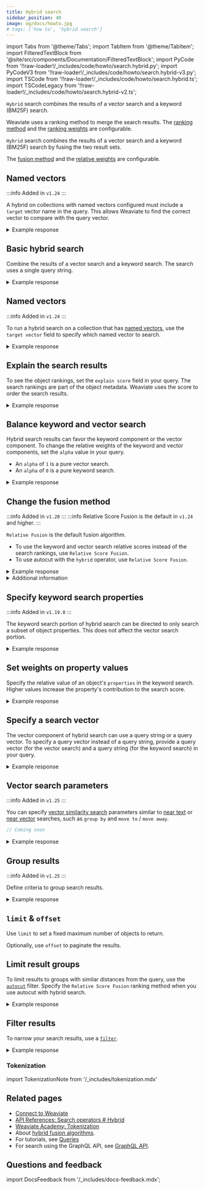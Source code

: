 ```yaml
---
title: Hybrid search
sidebar_position: 40
image: og/docs/howto.jpg
# tags: ['how to', 'hybrid search']
---
```


import Tabs from '@theme/Tabs';
import TabItem from '@theme/TabItem';
import FilteredTextBlock from '@site/src/components/Documentation/FilteredTextBlock';
import PyCode from '!!raw-loader!/_includes/code/howto/search.hybrid.py';
import PyCodeV3 from '!!raw-loader!/_includes/code/howto/search.hybrid-v3.py';
import TSCode from '!!raw-loader!/_includes/code/howto/search.hybrid.ts';
import TSCodeLegacy from '!!raw-loader!/_includes/code/howto/search.hybrid-v2.ts';

`Hybrid` search combines the results of a vector search and a keyword (BM25F) search.

Weaviate uses a ranking method to merge the search results. The [ranking method](#change-the-ranking-method) and the [ranking weights](#balance-keyword-and-vector-search) are configurable.

`Hybrid` search combines the results of a vector search and a keyword (BM25F) search by fusing the two result sets.

The [fusion method](#change-the-fusion-method) and the [relative weights](#balance-keyword-and-vector-search) are configurable.

## Named vectors

:::info Added in `v1.24`
:::

A hybrid on collections with named vectors configured must include a `target` vector name in the query. This allows Weaviate to find the correct vector to compare with the query vector.

<Tabs groupId="languages">
  <TabItem value="py" label="Python Client v4">
    <FilteredTextBlock
      text={PyCode}
      startMarker="# NamedVectorHybridPython"
      endMarker="# END NamedVectorHybridPython"
      language="python"
    />
  </TabItem>
  <TabItem value="py3" label="Python Client v3">
    <FilteredTextBlock
      text={PyCodeV3}
      startMarker="# NamedVectorHybridPython"
      endMarker="# END NamedVectorHybridPython"
      language="python"
    />
  </TabItem>
  <TabItem value="js" label="JS/TS Client v3">
    <FilteredTextBlock
      text={TSCode}
      startMarker="// NamedVectorHybrid"
      endMarker="// END NamedVectorHybrid"
      language="ts"
    />
  </TabItem>
  <TabItem value="js2" label="JS/TS Client v2">
    <FilteredTextBlock
      text={TSCodeLegacy}
      startMarker="// NamedVectorHybrid"
      endMarker="// END NamedVectorHybrid"
      language="ts"
    />
  </TabItem>
  <TabItem value="graphql" label="GraphQL">
    <FilteredTextBlock
      text={PyCodeV3}
      startMarker="# NamedVectorHybridGraphQL"
      endMarker="# END NamedVectorHybridGraphQL"
      language="graphql"
    />
  </TabItem>
</Tabs>

<details>
  <summary>Example response</summary>

The output is like this:

<FilteredTextBlock
  text={PyCodeV3}
  startMarker="# START Expected NamedVectorNearText results"
  endMarker="# END Expected NamedVectorNearText results"
  language="json"
/>

</details>

## Basic hybrid search

Combine the results of a vector search and a keyword search. The search uses a single query string.

<Tabs groupId="languages">
<TabItem value="py" label="Python Client v4">
<FilteredTextBlock
  text={PyCode}
  startMarker="# HybridBasicPython"
  endMarker="# END HybridBasicPython"
  language="python"
/>
</TabItem>

<TabItem value="py3" label="Python Client v3">
<FilteredTextBlock
  text={PyCodeV3}
  startMarker="# HybridBasicPython"
  endMarker="# END HybridBasicPython"
  language="python"
/>
</TabItem>

<TabItem value="js" label="JS/TS Client v3">
<FilteredTextBlock
  text={TSCode}
  startMarker="// searchHybridBasic"
  endMarker="// END searchHybridBasic"
  language="js"
/>
</TabItem>

<TabItem value="js2" label="JS/TS Client v2">
<FilteredTextBlock
  text={TSCodeLegacy}
  startMarker="// searchHybridBasic"
  endMarker="// END searchHybridBasic"
  language="js"
/>
</TabItem>

<TabItem value="graphql" label="GraphQL">
<FilteredTextBlock
  text={PyCodeV3}
  startMarker="# HybridBasicGraphQL"
  endMarker="# END HybridBasicGraphQL"
  language="graphql"
/>
</TabItem>
</Tabs>

<details>
  <summary>Example response</summary>

The output is like this:

<FilteredTextBlock
  text={PyCodeV3}
  startMarker="# Expected HybridBasic results"
  endMarker="# END Expected HybridBasic results"
  language="json"
/>

</details>

## Named vectors

:::info Added in `v1.24`
:::

To run a hybrid search on a collection that has [named vectors](../config-refs/schema/multi-vector.md), use the `target vector` field to specify which named vector to search.

<Tabs groupId="languages">
  <TabItem value="py" label="Python (v4)">
    <FilteredTextBlock
      text={PyCode}
      startMarker="# NamedVectorHybridPython"
      endMarker="# END NamedVectorHybridPython"
      language="python"
    />
  </TabItem>

  <TabItem value="py3" label="Python (v3)">
    <FilteredTextBlock
      text={PyCodeV3}
      startMarker="# NamedVectorHybridPython"
      endMarker="# END NamedVectorHybridPython"
      language="python"
    />
  </TabItem>

  <TabItem value="js" label="JS/TS (Beta)">
    <FilteredTextBlock
      text={TSCode}
      startMarker="// NamedVectorHybrid"
      endMarker="// END NamedVectorHybrid"
      language="ts"
    />
  </TabItem>

  <TabItem value="js2" label="JS/TS">
    <FilteredTextBlock
      text={TSCodeLegacy}
      startMarker="// NamedVectorHybrid"
      endMarker="// END NamedVectorHybrid"
      language="ts"
    />
  </TabItem>

  <TabItem value="graphql" label="GraphQL">
    <FilteredTextBlock
      text={PyCodeV3}
      startMarker="# NamedVectorHybridGraphQL"
      endMarker="# END NamedVectorHybridGraphQL"
      language="graphql"
    />
  </TabItem>
</Tabs>

<details>
  <summary>Example response</summary>

The output is like this:

<FilteredTextBlock
  text={PyCodeV3}
  startMarker="# START Expected NamedVectorNearText results"
  endMarker="# END Expected NamedVectorNearText results"
  language="json"
/>

</details>

## Explain the search results

To see the object rankings, set the `explain score` field in your query. The search rankings are part of the object metadata. Weaviate uses the score to order the search results.

<Tabs groupId="languages">
<TabItem value="py" label="Python Client v4">
<FilteredTextBlock
  text={PyCode}
  startMarker="# HybridWithScorePython"
  endMarker="# END HybridWithScorePython"
  language="python"
/>
</TabItem>

<TabItem value="py3" label="Python Client v3">
<FilteredTextBlock
  text={PyCodeV3}
  startMarker="# HybridWithScorePython"
  endMarker="# END HybridWithScorePython"
  language="python"
/>
</TabItem>

<TabItem value="js" label="JS/TS Client v3">
<FilteredTextBlock
  text={TSCode}
  startMarker="// searchHybridWithScore"
  endMarker="// END searchHybridWithScore"
  language="js"
/>
</TabItem>

<TabItem value="js2" label="JS/TS Client v2">
<FilteredTextBlock
  text={TSCodeLegacy}
  startMarker="// searchHybridWithScore"
  endMarker="// END searchHybridWithScore"
  language="js"
/>
</TabItem>

<TabItem value="graphql" label="GraphQL">
<FilteredTextBlock
  text={PyCodeV3}
  startMarker="# HybridWithScoreGraphQL"
  endMarker="# END HybridWithScoreGraphQL"
  language="graphql"
/>
</TabItem>
</Tabs>

<details>
  <summary>Example response</summary>

The output is like this:

<FilteredTextBlock
  text={PyCodeV3}
  startMarker="# Expected HybridWithScore results"
  endMarker="# END Expected HybridWithScore results"
  language="json"
/>

</details>

## Balance keyword and vector search

Hybrid search results can favor the keyword component or the vector component. To change the relative weights of the keyword and vector components, set the `alpha` value in your query.

- An `alpha` of `1` is a pure vector search.
- An `alpha` of `0` is a pure keyword search.

<Tabs groupId="languages">
<TabItem value="py" label="Python Client v4">
<FilteredTextBlock
  text={PyCode}
  startMarker="# HybridWithAlphaPython"
  endMarker="# END HybridWithAlphaPython"
  language="python"
/>
</TabItem>

<TabItem value="py3" label="Python Client v3">
<FilteredTextBlock
  text={PyCodeV3}
  startMarker="# HybridWithAlphaPython"
  endMarker="# END HybridWithAlphaPython"
  language="python"
/>
</TabItem>

<TabItem value="js" label="JS/TS Client v3">
<FilteredTextBlock
  text={TSCode}
  startMarker="// searchHybridWithAlpha"
  endMarker="// END searchHybridWithAlpha"
  language="js"
/>
</TabItem>

<TabItem value="js2" label="JS/TS Client v2">
<FilteredTextBlock
  text={TSCodeLegacy}
  startMarker="// searchHybridWithAlpha"
  endMarker="// END searchHybridWithAlpha"
  language="js"
/>
</TabItem>

<TabItem value="graphql" label="GraphQL">
<FilteredTextBlock
  text={PyCodeV3}
  startMarker="# HybridWithAlphaGraphQL"
  endMarker="# END HybridWithAlphaGraphQL"
  language="graphql"
/>
</TabItem>
</Tabs>

<details>
  <summary>Example response</summary>

The output is like this:

<FilteredTextBlock
  text={PyCodeV3}
  startMarker="# Expected HybridWithAlpha results"
  endMarker="# END Expected HybridWithAlpha results"
  language="json"
/>

</details>

## Change the fusion method

:::info Added in `v1.20`
:::
:::info Relative Score Fusion is the default in `v1.24` and higher.
:::

`Relative Fusion` is the default fusion algorithm.

- To use the keyword and vector search relative scores instead of the search rankings, use `Relative Score Fusion`.
- To use autocut with the `hybrid` operator, use `Relative Score Fusion`.

<Tabs groupId="languages">
<TabItem value="py" label="Python Client v4">
<FilteredTextBlock
  text={PyCode}
  startMarker="# HybridWithFusionTypePython"
  endMarker="# END HybridWithFusionTypePython"
  language="python"
/>
</TabItem>

<TabItem value="py3" label="Python Client v3">
<FilteredTextBlock
  text={PyCodeV3}
  startMarker="# HybridWithFusionTypePython"
  endMarker="# END HybridWithFusionTypePython"
  language="python"
/>
</TabItem>

<TabItem value="js" label="JS/TS Client v3">
<FilteredTextBlock
  text={TSCode}
  startMarker="// searchHybridWithFusionType"
  endMarker="// END searchHybridWithFusionType"
  language="ts"
/>
</TabItem>

<TabItem value="js2" label="JS/TS Client v2">
<FilteredTextBlock
  text={TSCodeLegacy}
  startMarker="// searchHybridWithFusionType"
  endMarker="// END searchHybridWithFusionType"
  language="ts"
/>
</TabItem>

<TabItem value="graphql" label="GraphQL">
<FilteredTextBlock
  text={PyCodeV3}
  startMarker="# HybridWithFusionTypeGraphQL"
  endMarker="# END HybridWithFusionTypeGraphQL"
  language="graphql"
/>
</TabItem>
</Tabs>

<details>
  <summary>Example response</summary>

The output is like this:

<FilteredTextBlock
  text={PyCodeV3}
  startMarker="# Expected HybridWithFusionType results"
  endMarker="# END Expected HybridWithFusionType results"
  language="json"
/>

</details>

<details>
  <summary>
    Additional information
  </summary>

For a discussion of fusion methods, see [this blog post](/blog/hybrid-search-fusion-algorithms) and [this reference page](../api/graphql/search-operators.md#variables-2)

</details>

## Specify keyword search properties

:::info Added in `v1.19.0`
:::

The keyword search portion of hybrid search can be directed to only search a subset of object properties. This does not affect the vector search portion.

<Tabs groupId="languages">
<TabItem value="py" label="Python Client v4">
<FilteredTextBlock
  text={PyCode}
  startMarker="# HybridWithPropertiesPython"
  endMarker="# END HybridWithPropertiesPython"
  language="python"
/>
</TabItem>

<TabItem value="py3" label="Python Client v3">
<FilteredTextBlock
  text={PyCodeV3}
  startMarker="# HybridWithPropertiesPython"
  endMarker="# END HybridWithPropertiesPython"
  language="python"
/>
</TabItem>

<TabItem value="js" label="JS/TS Client v3">
<FilteredTextBlock
  text={TSCode}
  startMarker="// searchHybridWithProperties"
  endMarker="// END searchHybridWithProperties"
  language="js"
/>
</TabItem>

<TabItem value="js2" label="JS/TS Client v2">
<FilteredTextBlock
  text={TSCodeLegacy}
  startMarker="// searchHybridWithProperties"
  endMarker="// END searchHybridWithProperties"
  language="js"
/>
</TabItem>

<TabItem value="graphql" label="GraphQL">
<FilteredTextBlock
  text={PyCodeV3}
  startMarker="# HybridWithPropertiesGraphQL"
  endMarker="# END HybridWithPropertiesGraphQL"
  language="graphql"
/>
</TabItem>
</Tabs>

<details>
  <summary>Example response</summary>

The output is like this:

<FilteredTextBlock
  text={PyCodeV3}
  startMarker="# Expected HybridWithProperties results"
  endMarker="# END Expected HybridWithProperties results"
  language="json"
/>

</details>

## Set weights on property values

Specify the relative value of an object's `properties` in the keyword search. Higher values increase the property's contribution to the search score.

<Tabs groupId="languages">
<TabItem value="py" label="Python Client v4">
<FilteredTextBlock
  text={PyCode}
  startMarker="# HybridWithPropertyWeightingPython"
  endMarker="# END HybridWithPropertyWeightingPython"
  language="python"
/>
</TabItem>

<TabItem value="py3" label="Python Client v3">
<FilteredTextBlock
  text={PyCodeV3}
  startMarker="# HybridWithPropertyWeightingPython"
  endMarker="# END HybridWithPropertyWeightingPython"
  language="python"
/>
</TabItem>

<TabItem value="js" label="JS/TS Client v3">
<FilteredTextBlock
  text={TSCode}
  startMarker="// searchHybridWithPropertyWeighting"
  endMarker="// END searchHybridWithPropertyWeighting"
  language="js"
/>
</TabItem>

<TabItem value="js2" label="JS/TS Client v2">
<FilteredTextBlock
  text={TSCodeLegacy}
  startMarker="// searchHybridWithPropertyWeighting"
  endMarker="// END searchHybridWithPropertyWeighting"
  language="js"
/>
</TabItem>

<TabItem value="graphql" label="GraphQL">
<FilteredTextBlock
  text={PyCodeV3}
  startMarker="# HybridWithPropertyWeightingGraphQL"
  endMarker="# END HybridWithPropertyWeightingGraphQL"
  language="graphql"
/>
</TabItem>
</Tabs>

<details>
  <summary>Example response</summary>

The output is like this:

<FilteredTextBlock
  text={PyCodeV3}
  startMarker="# Expected HybridWithPropertyWeighting results"
  endMarker="# END Expected HybridWithPropertyWeighting results"
  language="json"
/>

</details>

## Specify a search vector

The vector component of hybrid search can use a query string or a query vector. To specify a query vector instead of a query string, provide a query vector (for the vector search) and a query string (for the keyword search) in your query.

<Tabs groupId="languages">
<TabItem value="py" label="Python Client v4">
<FilteredTextBlock
  text={PyCode}
  startMarker="# HybridWithVectorPython"
  endMarker="# END HybridWithVectorPython"
  language="python"
/>
</TabItem>

<TabItem value="py3" label="Python Client v3">
<FilteredTextBlock
  text={PyCodeV3}
  startMarker="# HybridWithVectorPython"
  endMarker="# END HybridWithVectorPython"
  language="python"
/>
</TabItem>

<TabItem value="js" label="JS/TS Client v3">
<FilteredTextBlock
  text={TSCode}
  startMarker="// searchHybridWithVector"
  endMarker="// END searchHybridWithVector"
  language="js"
/>
</TabItem>

<TabItem value="js2" label="JS/TS Client v2">
<FilteredTextBlock
  text={TSCodeLegacy}
  startMarker="// searchHybridWithVector"
  endMarker="// END searchHybridWithVector"
  language="js"
/>
</TabItem>

<TabItem value="graphql" label="GraphQL">
<FilteredTextBlock
  text={PyCodeV3}
  startMarker="# HybridWithVectorGraphQL"
  endMarker="# END HybridWithVectorGraphQL"
  language="graphql"
/>
</TabItem>
</Tabs>

<details>
  <summary>Example response</summary>

The output is like this:

<FilteredTextBlock
  text={PyCodeV3}
  startMarker="# Expected HybridWithVector results"
  endMarker="# END Expected HybridWithVector results"
  language="json"
/>

</details>

## Vector search parameters

:::info Added in `v1.25`
:::

You can specify [vector similarity search](/developers/weaviate/search/similarity) parameters similar to [near text](/developers/weaviate/search/similarity.md#search-with-text) or [near vector](/developers/weaviate/search/similarity.md#search-with-a-vector) searches, such as `group by` and `move to` / `move away`.

<Tabs groupId="languages">
<TabItem value="py" label="Python (v4)">
<FilteredTextBlock
  text={PyCode}
  startMarker="# START VectorSimilarityPython"
  endMarker="# END VectorSimilarityPython"
  language="python"
/>
</TabItem>
<TabItem value="py3" label="GraphQL">
<FilteredTextBlock
  text={PyCodeV3}
  startMarker="# VectorSimilarityGraphQL"
  endMarker="# END VectorSimilarityGraphQL"
  language="python"
/>
</TabItem>
<TabItem value="js" label="JS/TS v3">

```js
// Coming soon
```

</TabItem>
</Tabs>

<details>
  <summary>Example response</summary>

The output is like this:

<FilteredTextBlock
  text={PyCodeV3}
  startMarker="# Expected VectorSimilarityGraphQL results"
  endMarker="# END Expected VectorSimilarityGraphQL results"
  language="json"
/>

</details>

## Group results

:::info Added in `v1.25`
:::

Define criteria to group search results.

<Tabs groupId="languages">
  <TabItem value="py" label="Python (v4)">
    <FilteredTextBlock
      text={PyCode}
      startMarker="# START HybridGroupByPy4"
      endMarker="# END HybridGroupByPy4"
      language="py"
    />
  </TabItem>
</Tabs>

<details>
  <summary>Example response</summary>

The response is like this:

```
'Jeopardy!'
'Double Jeopardy!'
```

</details>

## `limit` & `offset`

Use `limit` to set a fixed maximum number of objects to return.

Optionally, use `offset` to paginate the results.

<Tabs groupId="languages">
  <TabItem value="py" label="Python Client v4">
    <FilteredTextBlock
      text={PyCode}
      startMarker="# START limit Python"
      endMarker="# END limit Python"
      language="py"
    />
  </TabItem>

  <TabItem value="py3" label="Python Client v3">
    <FilteredTextBlock
      text={PyCodeV3}
      startMarker="# START limit Python"
      endMarker="# END limit Python"
      language="py"
    />
  </TabItem>

  <TabItem value="js" label="JS/TS Client v3">
    <FilteredTextBlock
      text={TSCode}
      startMarker="// START limit"
      endMarker="// END limit"
      language="ts"
    />
  </TabItem>

  <TabItem value="js2" label="JS/TS Client v2">
    <FilteredTextBlock
      text={TSCodeLegacy}
      startMarker="// START limit"
      endMarker="// END limit"
      language="ts"
    />
  </TabItem>

  <TabItem value="graphql" label="GraphQL">
    <FilteredTextBlock
      text={PyCodeV3}
      startMarker="# START limit GraphQL"
      endMarker="# END limit GraphQL"
      language="graphql"
    />
  </TabItem>
</Tabs>

## Limit result groups

To limit results to groups with similar distances from the query, use the [`autocut`](../api/graphql/additional-operators.md#autocut) filter. Specify the `Relative Score Fusion` ranking method when you use autocut with hybrid search.

<Tabs groupId="languages">
  <TabItem value="py" label="Python Client v4">
    <FilteredTextBlock
      text={PyCode}
      startMarker="# START autocut Python"
      endMarker="# END autocut Python"
      language="py"
    />
  </TabItem>

  <TabItem value="py3" label="Python Client v3">
    <FilteredTextBlock
      text={PyCodeV3}
      startMarker="# START autocut Python"
      endMarker="# END autocut Python"
      language="py"
    />
  </TabItem>

  <TabItem value="js" label="JS/TS Client v3">
    <FilteredTextBlock
      text={TSCode}
      startMarker="// START autocut"
      endMarker="// END autocut"
      language="ts"
    />
  </TabItem>

  <TabItem value="js2" label="JS/TS Client v2">
    <FilteredTextBlock
      text={TSCodeLegacy}
      startMarker="// START autocut"
      endMarker="// END autocut"
      language="ts"
    />
  </TabItem>

  <TabItem value="graphql" label="GraphQL">
    <FilteredTextBlock
      text={PyCodeV3}
      startMarker="# START autocut GraphQL"
      endMarker="# END autocut GraphQL"
      language="graphql"
    />
  </TabItem>
</Tabs>

<details>
  <summary>Example response</summary>

The output is like this:

<FilteredTextBlock
  text={PyCodeV3}
  startMarker="# START Expected autocut results"
  endMarker="# END Expected autocut results"
  language="json"
/>

</details>

## Filter results

To narrow your search results, use a [`filter`](../api/graphql/filters.md).

<Tabs groupId="languages">
<TabItem value="py" label="Python Client v4">
<FilteredTextBlock
  text={PyCode}
  startMarker="# HybridWithFilterPython"
  endMarker="# END HybridWithFilterPython"
  language="python"
/>
</TabItem>

<TabItem value="py3" label="Python Client v3">
<FilteredTextBlock
  text={PyCodeV3}
  startMarker="# HybridWithFilterPython"
  endMarker="# END HybridWithFilterPython"
  language="python"
/>
</TabItem>

<TabItem value="js" label="JS/TS Client v3">
<FilteredTextBlock
  text={TSCode}
  startMarker="// searchHybridWithFilter"
  endMarker="// END searchHybridWithFilter"
  language="js"
/>
</TabItem>

<TabItem value="js2" label="JS/TS Client v2">
<FilteredTextBlock
  text={TSCodeLegacy}
  startMarker="// searchHybridWithFilter"
  endMarker="// END searchHybridWithFilter"
  language="js"
/>
</TabItem>

<TabItem value="graphql" label="GraphQL">
<FilteredTextBlock
  text={PyCodeV3}
  startMarker="# HybridWithFilterGraphQL"
  endMarker="# END HybridWithFilterGraphQL"
  language="graphql"
/>
</TabItem>
</Tabs>

<details>
  <summary>Example response</summary>

The output is like this:

<FilteredTextBlock
  text={PyCodeV3}
  startMarker="# Expected HybridWithFilter results"
  endMarker="# END Expected HybridWithFilter results"
  language="json"
/>

</details>

### Tokenization

import TokenizationNote from '/_includes/tokenization.mdx'

<TokenizationNote />

## Related pages

- [Connect to Weaviate](/developers/weaviate/connections/connect.mdx)
- [API References: Search operators # Hybrid](../api/graphql/search-operators.md#hybrid)
- [Weaviate Academy: Tokenization](../../academy/py/tokenization/index.md)
- About [hybrid fusion algorithms](/blog/hybrid-search-fusion-algorithms).
- For tutorials, see [Queries](/developers/weaviate/tutorials/query.md)
- For search using the GraphQL API, see [GraphQL API](../api/graphql/get.md).

## Questions and feedback

import DocsFeedback from '/_includes/docs-feedback.mdx';

<DocsFeedback/>
